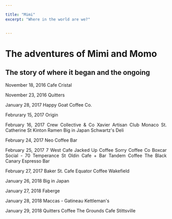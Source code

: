 ```yaml
---

title: "Mimi"
excerpt: "Where in the world are we?"


---
```

<style>
body {
text-align: justify}
</style>



# The adventures of Mimi and Momo

## The story of where it began and the ongoing 

November 18, 2016
Cafe Cristal

November 23, 2016
Quitters

January 28, 2017
Happy Goat Coffee Co.


Februrary 15, 2017
Origin

February 16, 2017
Crew Collective & Co
Xavier Artisan
Club Monaco St. Catherine St
Kinton Ramen
Big in Japan
Schwartz's Deli

February 24, 2017
Neo Coffee Bar


February 25, 2017
7 West Cafe
Jacked Up Coffee
Sorry Coffee Co
Boxcar Social - 70 Temperance St
Oldin Cafe + Bar
Tandem Coffee
The Black Canary Espresso Bar

February 27, 2017
Baker St. Cafe
Equator Coffee
Wakefield


January 26, 2018
Big in Japan

January 27, 2018 
Faberge


January 28, 2018
Maccas - Gatineau
Kettleman's

January 29, 2018
Quitters Coffee
The Grounds Cafe Stittsville







